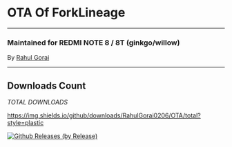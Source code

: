 # OTA Of ForkLineage

---------------------------------------------------------------------------------

### Maintained for REDMI NOTE 8 / 8T (ginkgo/willow)

By [Rahul Gorai](https://github.com/RahulGorai0206)

---------------------------------------------------------------------------------

## Downloads Count

*TOTAL DOWNLOADS*

https://img.shields.io/github/downloads/RahulGorai0206/OTA/total?style=plastic

[![Github Releases (by Release)](https://img.shields.io/github/downloads/RahulGorai0206/OTA/lineage-19.1-FORK/total.svg)](https://github.com/RahulGorai0206/OTA/releases)
